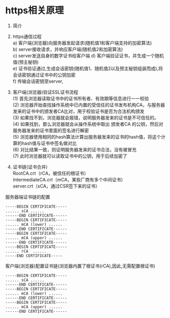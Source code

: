 # https相关原理

1. 简介  

2. https通信过程  
a) 客户端(浏览器)向服务器发起请求(随机值1和客户端支持的加密算法)  
b) server接收请求，并响应客户端(随机值2和加密算法)  
c) server发送自身的数字证书给客户端
d) 客户端验证证书，并生成一个随机值(预主秘钥)  
e) 证书验证通过,生成会话密钥(随机值1、随机值2以及预主秘钥组装而成),将会话密钥通过证书中的公钥加密  
f) 传输会话密钥至server,

3. 客户端(浏览器)验证SSL证书流程   
(1) 首先浏览器读取证书中的证书所有者、有效期等信息进行一一校验  
(2) 浏览器开始查找操作系统中已内置的受信任的证书发布机构CA，与服务器发来的证书中的颁发者CA比对，用于校验证书是否为合法机构颁发  
(3) 如果找不到，浏览器就会报错，说明服务器发来的证书是不可信任的。  
(4) 如果找到，那么浏览器就会从操作系统中取出 颁发者CA 的公钥，然后对服务器发来的证书里面的签名进行解密  
(5) 浏览器使用相同的hash算法计算出服务器发来的证书的hash值，将这个计算的hash值与证书中签名做对比  
(6) 对比结果一致，则证明服务器发来的证书合法，没有被冒充  
(7) 此时浏览器就可以读取证书中的公钥，用于后续加密了  

4. 证书链(证书合并)  
 RootCA.crt（rCA，被信任的根证书）  
 IntermediateCA.crt（mCA，某些厂商有多个中间证书）  
 server.crt（sCA，通过CSR签下来的证书） 
 
服务器端证书链的配置 
```text
-----BEGIN CERTIFICATE-----  
...... sCA ......  
------END CERTIFICATE------  
-----BEGIN CERTIFICATE-----  
...... mCA (lower) ......  
------END CERTIFICATE------  
-----BEGIN CERTIFICATE-----  
...... mCA (upper) ......  
------END CERTIFICATE------ 
-----BEGIN CERTIFICATE-----
...... rCA  ......    
-----END CERTIFICATE----- 
```
客户端(浏览器)配置证书链(浏览器内置了根证书(rCA),因此,无需配置根证书)
```text
-----BEGIN CERTIFICATE-----
...... sCA ......
------END CERTIFICATE------
-----BEGIN CERTIFICATE-----
...... mCA (lower) ......
------END CERTIFICATE------
-----BEGIN CERTIFICATE-----
...... mCA (upper) ......
------END CERTIFICATE------
```
